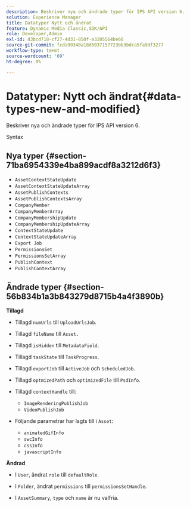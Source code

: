 ```yaml
---
description: Beskriver nya och ändrade typer för IPS API version 6.
solution: Experience Manager
title: Datatyper Nytt och ändrat
feature: Dynamic Media Classic,SDK/API
role: Developer,Admin
exl-id: d3bcd718-cf27-4d31-850f-a3205564be60
source-git-commit: fcda99340a18d5037157723bb3bdca5fa9df3277
workflow-type: tm+mt
source-wordcount: '69'
ht-degree: 0%

---
```


# Datatyper: Nytt och ändrat{#data-types-new-and-modified}

Beskriver nya och ändrade typer för IPS API version 6.

Syntax

## Nya typer {#section-71ba6954339e4ba899acdf8a3212d6f3}

* `AssetContextStateUpdate`
* `AssetContextStateUpdateArray`
* `AssetPublishContexts`
* `AssetPublishContextsArray`
* `CompanyMember`
* `CompanyMemberArray`
* `CompanyMembershipUpdate`
* `CompanyMembershipUpdateArray`
* `ContextStateUpdate`
* `ContextStateUpdateArray`
* `Export Job`
* `PermissionsSet`
* `PermissionsSetArray`
* `PublishContext`
* `PublishContextArray`

## Ändrade typer {#section-56b834b1a3b843279d8715b4a4f3890b}

**Tillagd**

* Tillagd `numUrls` till `UploadUrlsJob`.

* Tillagd `fileName` till `Asset.`

* Tillagd `isHidden` till `MetadataField`.

* Tillagd `taskState` till `TaskProgress`.

* Tillagd `exportJob` till `ActiveJob` och `ScheduledJob`.

* Tillagd `optmizedPath` och `optimizedFile` till `PsdInfo`.

* Tillagd `contextHandle` till:

   * `ImageRenderingPublishJob`
   * `VideoPublishJob`

* Följande parametrar har lagts till i `Asset`:

   * `animatedGifInfo`
   * `swcInfo`
   * `cssInfo`
   * `javascriptInfo`

**Ändrad**

* I `User`, ändrat `role` till `defaultRole`.

* I `Folder`, ändrat `permissions` till `permissionsSetHandle`.

* I `AssetSummary`, `type` och `name` är nu valfria.
